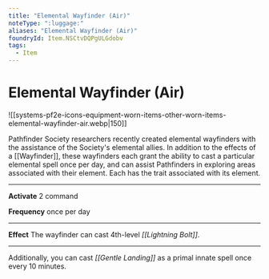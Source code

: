 ```yaml
---
title: "Elemental Wayfinder (Air)"
noteType: ":luggage:"
aliases: "Elemental Wayfinder (Air)"
foundryId: Item.NSCtvDQPgULGdobv
tags:
  - Item
---
```


# Elemental Wayfinder (Air)
![[systems-pf2e-icons-equipment-worn-items-other-worn-items-elemental-wayfinder-air.webp|150]]

Pathfinder Society researchers recently created elemental wayfinders with the assistance of the Society's elemental allies. In addition to the effects of a [[Wayfinder]], these wayfinders each grant the ability to cast a particular elemental spell once per day, and can assist Pathfinders in exploring areas associated with their element. Each has the trait associated with its element.

* * *

**Activate** 2 command

**Frequency** once per day

* * *

**Effect** The wayfinder can cast 4th-level _[[Lightning Bolt]]_.

* * *

Additionally, you can cast _[[Gentle Landing]]_ as a primal innate spell once every 10 minutes.
